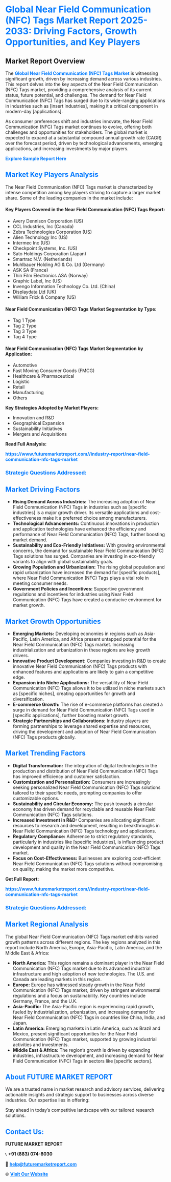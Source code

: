 <h1 style="color: #007BFF;">Global Near Field Communication (NFC) Tags Market Report 2025-2033: Driving Factors, Growth Opportunities, and Key Players</h1>

<section id="overview">
<h2>Market Report Overview</h2>
<p>The <a href="https://www.futuremarketreport.com//industry-report/near-field-communication-nfc-tags-market" style="color: #007BFF; text-decoration: none;"><strong>Global Near Field Communication (NFC) Tags Market</strong></a> is witnessing significant growth, driven by increasing demand across various industries. This report delves into the key aspects of the Near Field Communication (NFC) Tags market, providing a comprehensive analysis of its current status, future potential, and challenges. The demand for Near Field Communication (NFC) Tags has surged due to its wide-ranging applications in industries such as [insert industries], making it a critical component in modern-day [applications].</p>
<p>As consumer preferences shift and industries innovate, the Near Field Communication (NFC) Tags market continues to evolve, offering both challenges and opportunities for stakeholders. The global market is expected to expand at a substantial compound annual growth rate (CAGR) over the forecast period, driven by technological advancements, emerging applications, and increasing investments by major players.</p>
</section>

<section id="overview">
<p><a href="https://www.futuremarketreport.com//request-sample/reportId=45744" style="color: #007BFF; text-decoration: none;"><strong>Explore Sample Report Here</strong></a></p>
</section>

<section id="key-players">
<h2 style="color: #007BFF;">Market Key Players Analysis</h2>
<p>The Near Field Communication (NFC) Tags market is characterized by intense competition among key players striving to capture a larger market share. Some of the leading companies in the market include:</p>
<h4>Key Players Covered in the Near Field Communication (NFC) Tags Report:</h4>
<ul><li>Avery Dennison Corporation (US)</li><li>CCL Industries, Inc (Canada)</li><li>Zebra Technologies Corporation (US)</li><li>Alien Technology Inc (US)</li><li>Intermec Inc (US)</li><li>Checkpoint Systems, Inc. (US)</li><li>Sato Holdings Corporation (Japan)</li><li>Smartrac N.V. (Netherlands)</li><li>Muhlbauer Holding AG &amp; Co. Ltd (Germany)</li><li>ASK SA (France)</li><li>Thin Film Electronics ASA (Norway)</li><li>Graphic Label, Inc (US)</li><li>Invengo Information Technology Co. Ltd. (China)</li><li>Displaydata Ltd (UK)</li><li>William Frick &amp; Company (US)</li></ul>
<h4>Near Field Communication (NFC) Tags Market Segmentation by Type:</h4>
<ul><li>Tag 1 Type</li><li>Tag 2 Type</li><li>Tag 3 Type</li><li>Tag 4 Type</li></ul>

<h4>Near Field Communication (NFC) Tags Market Segmentation by Application:</h4>
<ul><li>Automotive</li><li>Fast Moving Consumer Goods (FMCG)</li><li>Healthcare &amp; Pharmaceutical</li><li>Logistic</li><li>Retail</li><li>Manufacturing</li><li>Others</li></ul>
<p><strong>Key Strategies Adopted by Market Players:</strong></p>
<ul>
<li>Innovation and R&D</li>
<li>Geographical Expansion</li>
<li>Sustainability Initiatives</li>
<li>Mergers and Acquisitions</li>
</ul>
</section>

<section>
<p><strong>Read Full Analysis: </strong></p><a href="https://www.futuremarketreport.com//industry-report/near-field-communication-nfc-tags-market" style="color: #007BFF; text-decoration: none;"><strong>https://www.futuremarketreport.com//industry-report/near-field-communication-nfc-tags-market</strong></a>
<h3 style="color: #007BFF;">Strategic Questions Addressed:</h3>
</section>

<section id="driving-factors">
<h2 style="color: #007BFF;">Market Driving Factors</h2>
<ul>
<li><strong>Rising Demand Across Industries:</strong> The increasing adoption of Near Field Communication (NFC) Tags in industries such as [specific industries] is a major growth driver. Its versatile applications and cost-effectiveness make it a preferred choice among manufacturers.</li>
<li><strong>Technological Advancements:</strong> Continuous innovations in production and application technologies have enhanced the efficiency and performance of Near Field Communication (NFC) Tags, further boosting market demand.</li>
<li><strong>Sustainability and Eco-Friendly Initiatives:</strong> With growing environmental concerns, the demand for sustainable Near Field Communication (NFC) Tags solutions has surged. Companies are investing in eco-friendly variants to align with global sustainability goals.</li>
<li><strong>Growing Population and Urbanization:</strong> The rising global population and rapid urbanization have increased the demand for [specific products], where Near Field Communication (NFC) Tags plays a vital role in meeting consumer needs.</li>
<li><strong>Government Policies and Incentives:</strong> Supportive government regulations and incentives for industries using Near Field Communication (NFC) Tags have created a conducive environment for market growth.</li>
</ul>
</section>

<section id="growth-opportunities">
<h2 style="color: #007BFF;">Market Growth Opportunities</h2>
<ul>
<li><strong>Emerging Markets:</strong> Developing economies in regions such as Asia-Pacific, Latin America, and Africa present untapped potential for the Near Field Communication (NFC) Tags market. Increasing industrialization and urbanization in these regions are key growth drivers.</li>
<li><strong>Innovative Product Development:</strong> Companies investing in R&D to create innovative Near Field Communication (NFC) Tags products with enhanced features and applications are likely to gain a competitive edge.</li>
<li><strong>Expansion into Niche Applications:</strong> The versatility of Near Field Communication (NFC) Tags allows it to be utilized in niche markets such as [specific niches], creating opportunities for growth and diversification.</li>
<li><strong>E-commerce Growth:</strong> The rise of e-commerce platforms has created a surge in demand for Near Field Communication (NFC) Tags used in [specific applications], further boosting market growth.</li>
<li><strong>Strategic Partnerships and Collaborations:</strong> Industry players are forming partnerships to leverage shared expertise and resources, driving the development and adoption of Near Field Communication (NFC) Tags products globally.</li>
</ul>
</section>

<section id="trending-factors">
<h2 style="color: #007BFF;">Market Trending Factors</h2>
<ul>
<li><strong>Digital Transformation:</strong> The integration of digital technologies in the production and distribution of Near Field Communication (NFC) Tags has improved efficiency and customer satisfaction.</li>
<li><strong>Customization and Personalization:</strong> Consumers are increasingly seeking personalized Near Field Communication (NFC) Tags solutions tailored to their specific needs, prompting companies to offer customizable options.</li>
<li><strong>Sustainability and Circular Economy:</strong> The push towards a circular economy has driven demand for recyclable and reusable Near Field Communication (NFC) Tags solutions.</li>
<li><strong>Increased Investment in R&D:</strong> Companies are allocating significant resources to research and development, resulting in breakthroughs in Near Field Communication (NFC) Tags technology and applications.</li>
<li><strong>Regulatory Compliance:</strong> Adherence to strict regulatory standards, particularly in industries like [specific industries], is influencing product development and quality in the Near Field Communication (NFC) Tags market.</li>
<li><strong>Focus on Cost-Effectiveness:</strong> Businesses are exploring cost-efficient Near Field Communication (NFC) Tags solutions without compromising on quality, making the market more competitive.</li>
</ul>
</section>

<section>
<p><strong>Get Full Report: </strong></p><a href="https://www.futuremarketreport.com//industry-report/near-field-communication-nfc-tags-market" style="color: #007BFF; text-decoration: none;"><strong>https://www.futuremarketreport.com//industry-report/near-field-communication-nfc-tags-market</strong></a>
<h3 style="color: #007BFF;">Strategic Questions Addressed:</h3>
</section>


<section id="regional-analysis">
<h2 style="color: #007BFF;">Market Regional Analysis</h2>
<p>The global Near Field Communication (NFC) Tags market exhibits varied growth patterns across different regions. The key regions analyzed in this report include North America, Europe, Asia-Pacific, Latin America, and the Middle East & Africa:</p>
<ul>
<li><strong>North America:</strong> This region remains a dominant player in the Near Field Communication (NFC) Tags market due to its advanced industrial infrastructure and high adoption of new technologies. The U.S. and Canada are leading markets in this region.</li>
<li><strong>Europe:</strong> Europe has witnessed steady growth in the Near Field Communication (NFC) Tags market, driven by stringent environmental regulations and a focus on sustainability. Key countries include Germany, France, and the U.K.</li>
<li><strong>Asia-Pacific:</strong> The Asia-Pacific region is experiencing rapid growth, fueled by industrialization, urbanization, and increasing demand for Near Field Communication (NFC) Tags in countries like China, India, and Japan.</li>
<li><strong>Latin America:</strong> Emerging markets in Latin America, such as Brazil and Mexico, present significant opportunities for the Near Field Communication (NFC) Tags market, supported by growing industrial activities and investments.</li>
<li><strong>Middle East & Africa:</strong> The region’s growth is driven by expanding industries, infrastructure development, and increasing demand for Near Field Communication (NFC) Tags in sectors like [specific sectors].</li>
</ul>
</section>

<footer>
<h2 style="color: #007BFF;">About FUTURE MARKET REPORT</h2>
<p>We are a trusted name in market research and advisory services, delivering actionable insights and strategic support to businesses across diverse industries. Our expertise lies in offering:</p>

<p>Stay ahead in today’s competitive landscape with our tailored research solutions.</p>

<h2 style="color: #007BFF;">Contact Us:</h2>
<p><strong>FUTURE MARKET REPORT</strong></p>
<p>📞 <strong>+91 (883) 074-8030</strong></p>
<p>📧 <strong><a href="mailto:help@futuremarketreport.com" style="color: #007BFF;">help@futuremarketreport.com</a></strong></p>
<p>🌐 <strong><a href="https://www.futuremarketreport.com/" style="color: #007BFF;">Visit Our Website</a></strong></p>
</footer>